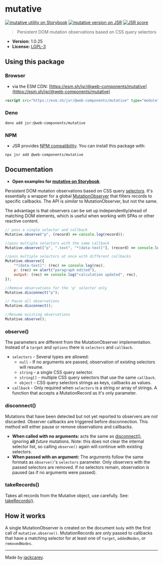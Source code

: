 # mutative

[![mutative utility on Storybook](https://cdn.jsdelivr.net/gh/storybookjs/brand@main/badge/badge-storybook.svg)](https://jackcarey.co.uk/web-components/docs/?path=/docs/utilities-mutative) [![mutative version on JSR](https://jsr.io/badges/@web-components/mutative)](https://jsr.io/@web-components/mutative/versions) [![JSR score](https://jsr.io/badges/@web-components/mutative/score)](https://jsr.io/@web-components/mutative/score)

> Persistent DOM mutation observations based on CSS query selectors

-   **Version:** 1.0.25
-   **License:** [LGPL-3](./LICENSE.md)

## Using this package

### Browser

-   via the ESM CDN: [https://esm.sh/jsr/@web-components/mutative](https://esm.sh/jsr/@web-components/mutative)

```html
<script src="https://esm.sh/jsr/@web-components/mutative" type="module"></script>
```

### Deno

```
deno add jsr:@web-components/mutative
```

### NPM

-   JSR provides [NPM compatibility](https://jsr.io/docs/npm-compatibility). You can install this package with:

```
npx jsr add @web-components/mutative
```

## Documentation

-   **Open examples for [mutative on Storybook](https://jackcarey.co.uk/web-components/docs/?path=/docs/utilities-mutative)**.

Persistent DOM mutation observations based on CSS query [selectors](https://developer.mozilla.org/en-US/docs/Web/CSS/CSS_Selectors). It's essentially a wrapper for a global [MutationObserver](https://developer.mozilla.org/en-US/docs/Web/API/MutationObserver) that filters records to specific callbacks. The API is _similar_ to MutationObserver, but not the same.

The advantage is that observers can be set up independently/ahead of matching DOM elements, which is useful when working with SPAs or other reactive content.

```javascript
// pass a single selector and callback
Mutative.observe("p", (record) => console.log(record));

//pass multiple selectors with the same callback
Mutative.observe(["p", ".text", "*[data-text]"], (record) => console.log("text mutated", record));

//pass multiple selectors at once with different callbacks
Mutative.observe({
    "*[data-text]": (rec) => console.log(rec),
    p: (rec) => alert("paragraph edited"),
    output: (rec) => console.log("calculation updated", rec),
});

//Remove observations for the 'p' selector only
Mutative.disconnect("p");

// Pause all observations
Mutative.disconnect();

//Resume existing observations
Mutative.observe();
```

### observe()

The parameters are different from the MutationObserver implementation. Instead of a `target` and `options` there is `selectors` and `callback`.

-   `selectors` - Several types are allowed:
    -   `null` - If no arguments are passed, observation of existing selectors will resume.
    -   `string` - a single CSS query selector.
    -   `string[]` - multiple CSS query selectors that use the same `callback`.
    -   `object` - CSS query selectors strings as keys, callbacks as values.
-   `callback` - Only required when `selectors` is a string or array of strings. A function that accepts a MutationRecord as it's only parameter.

### disconnect()

Mutations that have been detected but not yet reported to observers are _not_ discarded. Observer callbacks are triggered before disconnection. This method will either pause or remove observations and callbacks.

-   **When called with no arguments:** acts the same as [disconnect()](https://developer.mozilla.org/en-US/docs/Web/API/MutationObserver/disconnect), ignoring **all** _future_ mutations. Note: this does not clear the internal selector list, so calling `observe()` again will continue with existing selectors.
-   **When passed with an argument:** The arguments follow the same formats as `observe()`'s `selectors` parameter. Only observers with the passed selectors are removed. If no selectors remain, observation is paused (as if no arguments were passed).

### takeRecords()

Takes all records from the Mutative object, use carefully. See: [takeRecords()](https://developer.mozilla.org/en-US/docs/Web/API/MutationObserver/takeRecords).

## How it works

A single MutationObserver is created on the document `body` with the first call of `mutative.observe()`. MutationRecords are only passed to callbacks that have a matching selector for at least one of `target`, `addedNodes`, or `removedNodes`.


---

Made by [jackcarey](https://jackcarey.co.uk).
